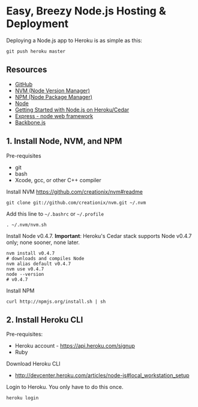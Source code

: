 # Easy, Breezy Node.js Hosting & Deployment

Deploying a Node.js app to Heroku is as simple as this:

    git push heroku master


## Resources

* [GitHub](https://github.com/)
* [NVM (Node Version Manager)](https://github.com/creationix/nvm#readme)
* [NPM (Node Package Manager)](http://npmjs.org/)
* [Node](http://nodejs.org/)
* [Getting Started with Node.js on Heroku/Cedar](http://devcenter.heroku.com/articles/node-js)
* [Express - node web framework](http://expressjs.com/)
* [Backbone.js](http://documentcloud.github.com/backbone/)

## 1. Install Node, NVM, and NPM

Pre-requisites
* git
* bash
* Xcode, gcc, or other C++ compiler

Install NVM https://github.com/creationix/nvm#readme

    git clone git://github.com/creationix/nvm.git ~/.nvm
    
Add this line to `~/.bashrc` or `~/.profile`

    . ~/.nvm/nvm.sh

Install Node v0.4.7. **Important**: Heroku's Cedar stack supports Node v0.4.7 only; none sooner, none later.

    nvm install v0.4.7
    # downloads and compiles Node
    nvm alias default v0.4.7
    nvm use v0.4.7
    node --version
    # v0.4.7

Install NPM

    curl http://npmjs.org/install.sh | sh

## 2. Install Heroku CLI

Pre-requisites:
* Heroku account - https://api.heroku.com/signup
* Ruby

Download Heroku CLI
* http://devcenter.heroku.com/articles/node-js#local_workstation_setup

Login to Heroku. You only have to do this once.

    heroku login

